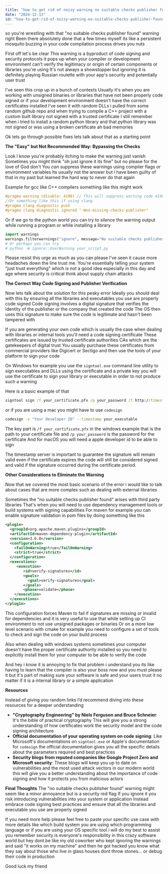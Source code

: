```yaml
---
title: "how to get rid of noisy warning no suitable checks publisher found?"
date: "2024-12-13"
id: "how-to-get-rid-of-noisy-warning-no-suitable-checks-publisher-found"
---
```


so you're wrestling with that "no suitable checks publisher found" warning right Been there absolutely done that a few times myself its like a persistent mosquito buzzing in your code compilation process drives you nuts

First off let's be clear This warning is a byproduct of code signing and security protocols it pops up when your compiler or development environment can't verify the legitimacy or origin of certain components or libraries you're using It's not always a showstopper but ignoring it is definitely playing Russian roulette with your app's security and potentially user trust

I've seen this crop up in a bunch of contexts Usually it's when you are working with unsigned binaries or libraries that have not been properly code signed or if your development environment doesn't have the correct certificates installed I've seen it with random DLLs i pulled from some random github repo and when trying to compile a C++ project with a custom built library not signed with a trusted certificate I still remember when i tried to install a random python library and that python library was not signed or was using a broken certificate ah bad memories

Ok lets go through possible fixes lets talk about that as a starting point

**The "Easy" but Not Recommended Way: Bypassing the Checks**

Look I know you're probably itching to make the warning just vanish Sometimes you might think "oh just ignore it its fine" but no please for the love of God don't You *can* suppress these warnings using compiler flags or environment variables Its usually not the answer but i have been guilty of that in my past but learned the hard way to never do that again

Example for gcc like C++ compilers something like this might work
```cpp
#pragma warning (disable: 4190) // This will suppress warning code 4190
//Or something like this if using clang
#pragma clang diagnostic push
#pragma clang diagnostic ignored "-Wno-missing-checks-publisher"
```

Or if we go to the python world you can try to silence the warning output while running a program or while installing a library
```python
import warnings
warnings.filterwarnings("ignore", message="No suitable checks publisher found.*")
# Or perhaps you can try
# python -W ignore::UserWarning your_script.py
```

Please resist this urge as much as you can please I’ve seen it cause more headaches down the line trust me. You're essentially telling your system "just trust everything" which is not a good idea especially in this day and age where security is critical think about supply chain attacks

**The Correct Way Code Signing and Publisher Verification**

Now lets talk about the solution for this pesky error
Ideally you should deal with this by ensuring all the libraries and executables you use are properly code signed Code signing involves a digital signature that verifies the identity of the publisher or the company that created the code The OS then uses this signature to make sure the code is legitimate and hasn't been tampered with

If you are generating your own code which is usually the case when dealing with libraries or internal tools you'll need a code signing certificate These certificates are issued by trusted certificate authorities CAs which are the gatekeepers of digital trust
You usually purchase these certificates from commercial providers like Digicert or Sectigo and then use the tools of your platform to sign your code

On Windows for example you use the `signtool.exe` command line utility to sign executables and DLLs using the certificate and a private key you will use the certificate to sign your library or executable in order to not produce such a warning

Here is a basic example of that

```cmd
signtool sign /f your_certificate.pfx /p your_password /t http://timestamp.digicert.com your_executable.exe
```

or if you are using a mac you might have to use `codesign`

```bash
codesign -s "Your Developer ID" --timestamp your_executable
```

The key part is `/f your_certificate.pfx` in the windows example that is the path to your certificate file and `/p your_password` is the password for the certificate
And for macOS you will need a apple developer id to be able to sign

The timestamp server is important to guarantee the signature will remain valid even if the certificate expires the code will still be considered signed and valid if the signature occurred during the certificate period.

**Other Considerations to Eliminate the Warning**

Now that we covered the most basic scenario of the error i would like to talk about cases that are more complex such as dealing with external libraries

Sometimes the "no suitable checks publisher found" arises with third party libraries That's when you will need to use dependency management tools or build systems with signing capabilities
For maven for example you can enable signature validation in pom files by doing something like this
```xml
<plugin>
  <groupId>org.apache.maven.plugins</groupId>
  <artifactId>maven-dependency-plugin</artifactId>
  <version>3.6.0</version>
  <configuration>
    <failOnWarning>true</failOnWarning>
    <strict>true</strict>
  </configuration>
  <executions>
     <execution>
        <id>verify-signatures</id>
        <goals>
          <goal>verify-signatures</goal>
        </goals>
        <phase>validate</phase>
    </execution>
  </executions>
</plugin>
```
 This configuration forces Maven to fail if signatures are missing or invalid for dependencies and it is very useful to use that while setting up CI environment to not use unsigned packages or binaries
Or on a more low level scenario with cmake for example you need to configure a set of tools to check and sign the code on your build process

Also when dealing with windows systems sometimes your computer doesn't have the proper certificate authority installed so you need to explicitly install them for your computer to be able to verify the code

And hey i know it is annoying to fix that problem i understand you its like having to learn that the compiler is also your boss now and you must please it but it's part of making sure your software is safe and your users trust it no matter if it is a internal library or a simple application

**Resources**

Instead of giving you random links I’d recommend diving into these resources for a deeper understanding

*   **"Cryptography Engineering" by Niels Ferguson and Bruce Schneier**: It's the bible of practical cryptography This will give you a strong understanding of how certificates work the security model and the code signing architecture
*   **Official documentation of your operating system on code signing**: Like Microsoft's documentations on `signtool.exe` or Apple's documentation for `codesign` the official documentation gives you all the specific details about the parameters required and best practices
*  **Security blogs from reputed companies like Google Project Zero and Microsoft security**: These blogs will keep you up to date on vulnerabilities and the most used attack vectors in our modern world this will give you a better understanding about the importance of code signing and how it protects you from malicious actors

**Final Thoughts**
 The "no suitable checks publisher found" warning might seem like a minor annoyance but is a security red flag If you ignore it you risk introducing vulnerabilities into your system or application Instead embrace code signing best practices and ensure that all the libraries and executable you use are properly signed

If you need more help please feel free to paste your specific use case with more details like which build system you are using which programming language or if you are using your OS specific tool i will do my best to assist you remember security is everyone's responsibility in this crazy software world but hey dont be like my old coworker who kept ignoring the warnings and said "it works on my machine" and then he got hacked you know what they say about those who live in glass houses dont throw stones... or debug their code in production

Good luck my friend
